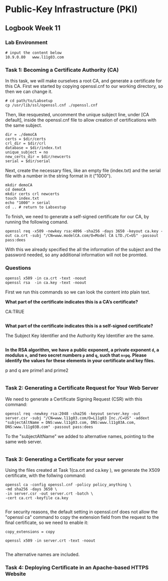 # Public-Key Infrastructure (PKI)

## Logbook Week 11

### Lab Environment

```shell
# input the content below
10.9.0.80   www.l11g03.com
```

### Task 1: Becoming a Certificate Authority (CA)

In this task, we will make ourselves a root CA, and generate a certificate for this CA. First we started by copying openssl.cnf to our working directory, so then we can change it.

```shell
# cd path/to/Labsetup
cp /usr/lib/ssl/openssl.cnf ./openssl.cnf
```

Then, like resquested, uncomment the unique subject line, under [CA default], inside the openssl.cnf file to allow creation of certifications with the same subject.

```shell
dir = ./demoCA
certs = $dir/certs
crl_dir = $dir/crl
database = $dir/index.txt
unique_subject = no
new_certs_dir = $dir/newcerts
serial = $dir/serial
```

Next, create the necessary files, like an empty file (index.txt) and the serial file with a number in the string format in it ("1000").

```shell
mkdir demoCA
cd demoCA
mkdir certs crl newcerts
touch index.txt
echo "1000" > serial
cd .. # return to Labsestup
```

To finish, we need to generate a self-signed certificate for our CA, by running the following comand.

```shell
openssl req -x509 -newkey rsa:4096 -sha256 -days 3650 -keyout ca.key -out ca.crt -subj "/CN=www.modelCA.com/O=Model CA LTD./C=US" -passout pass:dees
```

With this we already specified the all the information of the subject and the password needed, so any additional information will not be promted.

### Questions

```shell
openssl x509 -in ca.crt -text -noout
openssl rsa  -in ca.key -text -noout
```

First we run this commands so we can look the content into plain text.

**What part of the certificate indicates this is a CA’s certificate?**

CA:TRUE
```shell
```

**What part of the certificate indicates this is a self-signed certificate?**

The Subject Key Identifier and the Authority Key Identifier are the same.

```shell
```

**In the RSA algorithm, we have a public exponent, a private exponent `d`, a modulus `n`, and two secret numbers `p` and `q`, such that `n=pq`. Please identify the values for these elements in your certificate and key files.**

p and q are prime1 and prime2

```shell
```

### Task 2: Generating a Certificate Request for Your Web Server

We need to generate a Certificate Signing Request (CSR) with this command:

```shell
openssl req -newkey rsa:2048 -sha256 -keyout server.key -out server.csr -subj "/CN=www.l11g03.com/O=L11g03 Inc./C=US" -addext "subjectAltName = DNS:www.l11g03.com, DNS:www.l11g03A.com, DNS:www.l11g03B.com" -passout pass:dees
```

To the "subjectAltName" we added to alternative names, pointing to the same web server.

```shell
```

### Task 3: Generating a Certificate for your server

Using the files created at Task 1(ca.crt and ca.key ), we generate the X509 certificate, with the follwing command:

```shell
openssl ca -config openssl.cnf -policy policy_anything \
-md sha256 -days 3650 \
-in server.csr -out server.crt -batch \
-cert ca.crt -keyfile ca.key
```

```shell
```

For security reasons, the default setting in openssl.cnf does not allow the "openssl ca" command to copy the extension field from the request to the final certificate, so we need to enable it:

```shell
copy_extensions = copy
```

```shell
openssl x509 -in server.crt -text -noout
```

```shell
```

The alternative names are included.

### Task 4: Deploying Certificate in an Apache-based HTTPS Website




